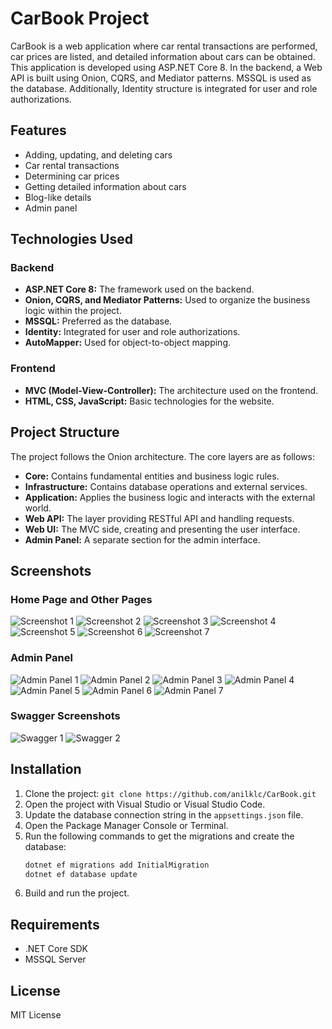# CarBook Project

CarBook is a web application where car rental transactions are performed, car prices are listed, and detailed information about cars can be obtained. This application is developed using ASP.NET Core 8. In the backend, a Web API is built using Onion, CQRS, and Mediator patterns. MSSQL is used as the database. Additionally, Identity structure is integrated for user and role authorizations.

## Features

- Adding, updating, and deleting cars
- Car rental transactions
- Determining car prices
- Getting detailed information about cars
- Blog-like details
- Admin panel

## Technologies Used

### Backend
- **ASP.NET Core 8:** The framework used on the backend.
- **Onion, CQRS, and Mediator Patterns:** Used to organize the business logic within the project.
- **MSSQL:** Preferred as the database.
- **Identity:** Integrated for user and role authorizations.
- **AutoMapper:** Used for object-to-object mapping.

### Frontend
- **MVC (Model-View-Controller):** The architecture used on the frontend.
- **HTML, CSS, JavaScript:** Basic technologies for the website.

## Project Structure

The project follows the Onion architecture. The core layers are as follows:

- **Core:** Contains fundamental entities and business logic rules.
- **Infrastructure:** Contains database operations and external services.
- **Application:** Applies the business logic and interacts with the external world.
- **Web API:** The layer providing RESTful API and handling requests.
- **Web UI:** The MVC side, creating and presenting the user interface.
- **Admin Panel:** A separate section for the admin interface.

## Screenshots

### Home Page and Other Pages

![Screenshot 1](Screenshots/1.png)
![Screenshot 2](Screenshots/2.png)
![Screenshot 3](Screenshots/3.png)
![Screenshot 4](Screenshots/4.png)
![Screenshot 5](Screenshots/5.png)
![Screenshot 6](Screenshots/6.png)
![Screenshot 7](Screenshots/7.png)

### Admin Panel

![Admin Panel 1](Screenshots/8.png)
![Admin Panel 2](Screenshots/9.png)
![Admin Panel 3](Screenshots/10.png)
![Admin Panel 4](Screenshots/11.png)
![Admin Panel 5](Screenshots/12.png)
![Admin Panel 6](Screenshots/13.png)
![Admin Panel 7](Screenshots/14.png)

### Swagger Screenshots

![Swagger 1](Screenshots/15.png)
![Swagger 2](Screenshots/16.png)

## Installation

1. Clone the project: `git clone https://github.com/anilklc/CarBook.git`
2. Open the project with Visual Studio or Visual Studio Code.
3. Update the database connection string in the `appsettings.json` file.
4. Open the Package Manager Console or Terminal.
5. Run the following commands to get the migrations and create the database:
   ```bash
   dotnet ef migrations add InitialMigration
   dotnet ef database update
6. Build and run the project.



## Requirements
- .NET Core SDK
- MSSQL Server

## License
MIT License
